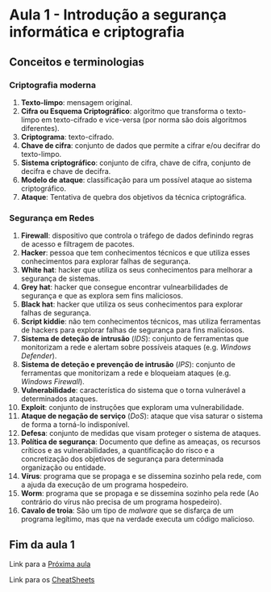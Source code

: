 # Aula 1 - Introdução a segurança informática e criptografia

## Conceitos e terminologias

### Criptografia moderna

1. **Texto-limpo**: mensagem original.
2. **Cifra ou Esquema Criptográfico**: algoritmo que transforma o texto-limpo em texto-cifrado e vice-versa (por norma são dois algoritmos diferentes).
3. **Criptograma**: texto-cifrado.
4. **Chave de cifra**: conjunto de dados que permite a cifrar e/ou decifrar do texto-limpo.
5. **Sistema criptográfico**: conjunto de cifra, chave de cifra, conjunto de decifra e chave de decifra.
6. **Modelo de ataque**: classificação para um possível ataque ao sistema criptográfico.
7. **Ataque**: Tentativa de quebra dos objetivos da técnica criptográfica.

### Segurança em Redes

1. **Firewall**: dispositivo que controla o tráfego de dados definindo regras de acesso e filtragem de pacotes.
2. **Hacker**: pessoa que tem conhecimentos técnicos e que utiliza esses conhecimentos para explorar falhas de segurança.
3. **White hat**: hacker que utiliza os seus conhecimentos para melhorar a segurança de sistemas.
4. **Grey hat**: hacker que consegue encontrar vulnearbilidades de segurança e que as explora sem fins maliciosos.
5. **Black hat**: hacker que utiliza os seus conhecimentos para explorar falhas de segurança.
6. **Script kiddie**: não tem conhecimentos técnicos, mas utiliza ferramentas de hackers para explorar falhas de segurança para fins maliciosos.
7. **Sistema de deteção de intrusão** (*IDS*): conjunto de ferramentas que monitorizam a rede e alertam sobre possíveis ataques (e.g. *Windows Defender*).
8. **Sistema de deteção e prevenção de intrusão** (*IPS*): conjunto de ferramentas que monitorizam a rede e bloqueiam ataques (e.g. *Windows Firewall*).
9. **Vulnerabilidade**: característica do sistema que o torna
vulnerável a determinados ataques.
1. **Exploit**: conjunto de instruções que exploram uma vulnerabilidade.
2.  **Ataque de negação de serviço** (*DoS*): ataque que visa saturar o sistema de forma a torná-lo indisponível.
3.  **Defesa**: conjunto de medidas que visam proteger o sistema de ataques.
4.  **Política de segurança**: Documento que define as ameaças, os recursos críticos e as vulnerabilidades, a quantificação do risco e a concretização dos objetivos de segurança para determinada organização ou entidade.
5.  **Vírus**: programa que se propaga e se dissemina sozinho pela rede, com a ajuda da execução de um programa hospedeiro.
6.  **Worm**: programa que se propaga e se dissemina sozinho pela rede (Ao contrário do vírus não precisa de um programa hospedeiro).
7.  **Cavalo de troia**: São um tipo de *malware* que se disfarça de um programa legítimo, mas que na verdade executa um código malicioso.


## Fim da aula 1
Link para a [Próxima aula](Aula2.md)

Link para os [CheatSheets](CheatSheet.md)
